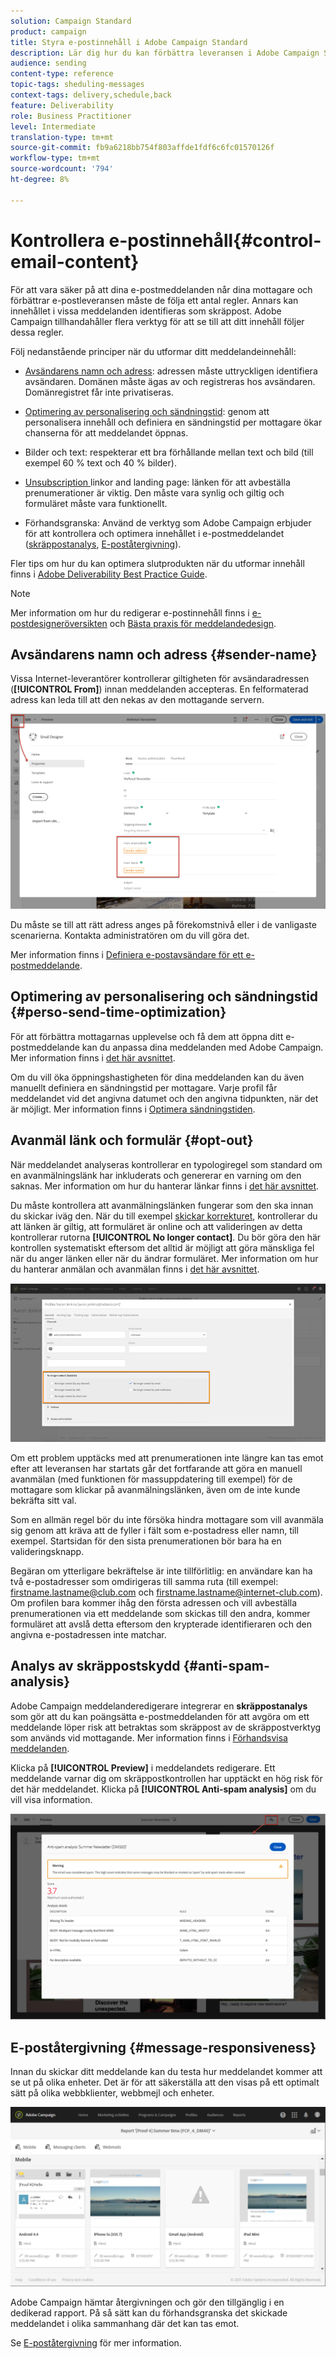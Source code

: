 ```yaml
---
solution: Campaign Standard
product: campaign
title: Styra e-postinnehåll i Adobe Campaign Standard
description: Lär dig hur du kan förbättra leveransen i Adobe Campaign Standard när du redigerar e-postinnehåll.
audience: sending
content-type: reference
topic-tags: sheduling-messages
context-tags: delivery,schedule,back
feature: Deliverability
role: Business Practitioner
level: Intermediate
translation-type: tm+mt
source-git-commit: fb9a6218bb754f803affde1fdf6c6fc01570126f
workflow-type: tm+mt
source-wordcount: '794'
ht-degree: 8%

---
```



# Kontrollera e-postinnehåll{#control-email-content}

<!--TO KEEP because specific to Campaign-->

För att vara säker på att dina e-postmeddelanden når dina mottagare och förbättrar e-postleveransen måste de följa ett antal regler. Annars kan innehållet i vissa meddelanden identifieras som skräppost. Adobe Campaign tillhandahåller flera verktyg för att se till att ditt innehåll följer dessa regler.

Följ nedanstående principer när du utformar ditt meddelandeinnehåll:

* [Avsändarens namn och adress](#sender-name): adressen måste uttryckligen identifiera avsändaren. Domänen måste ägas av och registreras hos avsändaren. Domänregistret får inte privatiseras.

   <!--**Subject**: Avoid excessive capitalization and punctuation, and words that are frequently used by spammers ("Win", "Free", etc.).-->
* [Optimering av personalisering och sändningstid](#perso-send-time-optimization): genom att personalisera innehåll och definiera en sändningstid per mottagare ökar chanserna för att meddelandet öppnas.
* Bilder och text: respekterar ett bra förhållande mellan text och bild (till exempel 60 % text och 40 % bilder).
* [Unsubscription ](#opt-out) linkor and landing page: länken för att avbeställa prenumerationer är viktig. Den måste vara synlig och giltig och formuläret måste vara funktionellt.
* Förhandsgranska: Använd de verktyg som Adobe Campaign erbjuder för att kontrollera och optimera innehållet i e-postmeddelandet ([skräppostanalys](#anti-spam-analysis), [E-poståtergivning](#message-responsiveness)).

Fler tips om hur du kan optimera slutprodukten när du utformar innehåll finns i [Adobe Deliverability Best Practice Guide](https://experienceleague.adobe.com/docs/deliverability-learn/deliverability-best-practice-guide/content-best-practices-for-optimal-delivery.html).

>[!NOTE]
>
>Mer information om hur du redigerar e-postinnehåll finns i [e-postdesigneröversikten](../../designing/using/designing-content-in-adobe-campaign.md) och [Bästa praxis för meddelandedesign](../../designing/using/designing-content-in-adobe-campaign.md#content-design-best-practices).

## Avsändarens namn och adress {#sender-name}

Vissa Internet-leverantörer kontrollerar giltigheten för avsändaradressen (**[!UICONTROL From]**) innan meddelanden accepteras. En felformaterad adress kan leda till att den nekas av den mottagande servern.

![](assets/delivery_content_edition16.png)

Du måste se till att rätt adress anges på förekomstnivå eller i de vanligaste scenarierna. Kontakta administratören om du vill göra det.

Mer information finns i [Definiera e-postavsändare för ett e-postmeddelande](../../designing/using/subject-line.md#email-sender).

## Optimering av personalisering och sändningstid {#perso-send-time-optimization}

För att förbättra mottagarnas upplevelse och få dem att öppna ditt e-postmeddelande kan du anpassa dina meddelanden med Adobe Campaign. Mer information finns i [det här avsnittet](../../designing/using/personalization.md).

Om du vill öka öppningshastigheten för dina meddelanden kan du även manuellt definiera en sändningstid per mottagare. Varje profil får meddelandet vid det angivna datumet och den angivna tidpunkten, när det är möjligt. Mer information finns i [Optimera sändningstiden](../../sending/using/optimizing-the-sending-time.md).

## Avanmäl länk och formulär {#opt-out}

När meddelandet analyseras kontrollerar en typologiregel som standard om en avanmälningslänk har inkluderats och genererar en varning om den saknas. Mer information om hur du hanterar länkar finns i [det här avsnittet](../../designing/using/links.md).

Du måste kontrollera att avanmälningslänken fungerar som den ska innan du skickar iväg den. När du till exempel [skickar korrekturet](../../sending/using/sending-proofs.md), kontrollerar du att länken är giltig, att formuläret är online och att valideringen av detta kontrollerar rutorna **[!UICONTROL No longer contact]**. Du bör göra den här kontrollen systematiskt eftersom det alltid är möjligt att göra mänskliga fel när du anger länken eller när du ändrar formuläret. Mer information om hur du hanterar anmälan och avanmälan finns i [det här avsnittet](../../audiences/using/managing-opt-in-and-opt-out-in-campaign.md).

![](assets/optin_landingpage_3.png)

Om ett problem upptäcks med att prenumerationen inte längre kan tas emot efter att leveransen har startats går det fortfarande att göra en manuell avanmälan (med funktionen för massuppdatering till exempel) för de mottagare som klickar på avanmälningslänken, även om de inte kunde bekräfta sitt val.

Som en allmän regel bör du inte försöka hindra mottagare som vill avanmäla sig genom att kräva att de fyller i fält som e-postadress eller namn, till exempel. Startsidan för den sista prenumerationen bör bara ha en valideringsknapp.

Begäran om ytterligare bekräftelse är inte tillförlitlig: en användare kan ha två e-postadresser som omdirigeras till samma ruta (till exempel: firstname.lastname@club.com och firstname.lastname@internet-club.com). Om profilen bara kommer ihåg den första adressen och vill avbeställa prenumerationen via ett meddelande som skickas till den andra, kommer formuläret att avslå detta eftersom den krypterade identifieraren och den angivna e-postadressen inte matchar.

## Analys av skräppostskydd {#anti-spam-analysis}

Adobe Campaign meddelanderedigerare integrerar en **skräppostanalys** som gör att du kan poängsätta e-postmeddelanden för att avgöra om ett meddelande löper risk att betraktas som skräppost av de skräppostverktyg som används vid mottagande. Mer information finns i [Förhandsvisa meddelanden](../../sending/using/previewing-messages.md).

Klicka på **[!UICONTROL Preview]** i meddelandets redigerare. Ett meddelande varnar dig om skräppostkontrollen har upptäckt en hög risk för det här meddelandet. Klicka på **[!UICONTROL Anti-spam analysis]** om du vill visa information.

![](assets/sending_anti-spam_analysis.png)

## E-poståtergivning {#message-responsiveness}

Innan du skickar ditt meddelande kan du testa hur meddelandet kommer att se ut på olika enheter. Det är för att säkerställa att den visas på ett optimalt sätt på olika webbklienter, webbmejl och enheter.

![](assets/inbox_rendering_report_3.png)

Adobe Campaign hämtar återgivningen och gör den tillgänglig i en dedikerad rapport. På så sätt kan du förhandsgranska det skickade meddelandet i olika sammanhang där det kan tas emot.

Se [E-poståtergivning](../../sending/using/email-rendering.md) för mer information.